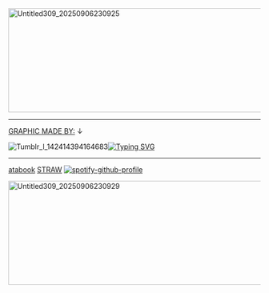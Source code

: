 

<img width="735" height="208" alt="Untitled309_20250906230925" src="https://github.com/user-attachments/assets/b62ca143-9519-4465-aeaf-d9e5686f4e0d" />


----------

[GRAPHIC MADE BY:](https://www.tumblr.com/cyberstarmp3?source=share) ↓  

![Tumblr_l_142414394164683](https://github.com/user-attachments/assets/e372df99-26b9-4851-aa65-85e528d8cb03)<a href="https://git.io/typing-svg"><img src="https://readme-typing-svg.demolab.com?font=Georgia&pause=1000&color=24233C&vCenter=true&width=417&lines=Are+you.;Man%3F+;Enough;To+take+the+blame;For+this%3F%3F%3F%3F%3F%3F+" alt="Typing SVG" /></a>

------------


[atabook](https://campsleepinh.atabook.org/)               [STRAW](https://txltlozey.straw.page/) 
[![spotify-github-profile](https://spotify-github-profile.kittinanx.com/api/view?uid=31aolntofja7eezo74jmie3eaa6e&cover_image=false&theme=novatorem&show_offline=true&background_color=0000ff&interchange=false&bar_color=ffffff&bar_color_cover=true)](https://spotify-github-profile.kittinanx.com/api/view?uid=31aolntofja7eezo74jmie3eaa6e&redirect=true)

 
 




<img width="735" height="208" alt="Untitled309_20250906230929" src="https://github.com/user-attachments/assets/f37abfcb-0a81-433e-9e26-ceca87ac3e3c" />

